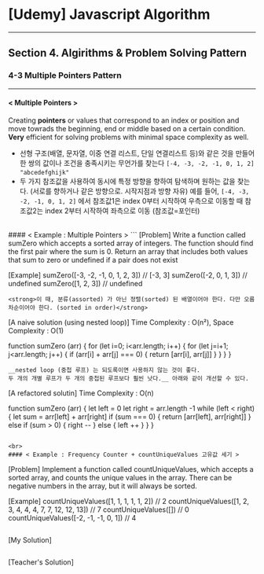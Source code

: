 # [Udemy] Javascript Algorithm

---

## Section 4. Algirithms & Problem Solving Pattern

### 4-3 Multiple Pointers Pattern 

---

#### < Multiple Pointers > 
Creating <strong>pointers</strong> or values that correspond to an index or position and move towrads the beginning, end or middle based on a certain condition.
<strong>Very</strong> efficient for solving problems with minimal space complexity as well.
- 선형 구조(배열, 문자열, 이중 연결 리스트, 단일 연결리스트 등)와 같은 것을 만들어 한 쌍의 값이나 조건을 충족시키는 무언가를 찾는다 ```[-4, -3, -2, -1, 0, 1, 2]``` ```"abcedefghijk"```
- 두 가지 참조값을 사용하여 동시에 특정 방향을 향하여 탐색하며 원하는 값을 찾는다. (서로를 향하거나 같은 방향으로. 시작지점과 방향 자유)
    예를 들어, ```[-4, -3, -2, -1, 0, 1, 2]``` 에서 참조값1은 index 0부터 시작하여 우측으로 이동할 때 참조값2는 index 2부터 시작하여 좌측으로 이동 (참조값=포인터)

<br>
#### < Example : Multiple Pointers >
```
[Problem] 
Write a function called sumZero which accepts a sorted array of integers. 
The function should find the first pair where the sum is 0. 
Return an array that includes both values that sum to zero or undefined if a pair does not exist

[Example]
sumZero([-3, -2, -1, 0, 1, 2, 3])  // [-3, 3]
sumZero([-2, 0, 1, 3])  // undefined
sumZero([1, 2, 3])  // undefined
```
<strong>이 때, 분류(assorted) 가 아닌 정렬(sorted) 된 배열이어야 한다. 다만 오름차순이어야 한다. (sorted in order)</strong>
```
[A naive solution (using nested loop)] Time Complexity : O(n²), Space Complexity : O(1)

function sumZero (arr) {
    for (let i=0; i<arr.length; i++) {
        for (let j=i+1; j<arr.length; j++) {
            if (arr[i] + arr[j] === 0) {
                return [arr[i], arr[j]]
            }
        }
    }
}
```
__nested loop (중첩 루프) 는 되도록이면 사용하지 않는 것이 좋다.
두 개의 개별 루프가 두 개의 중첩된 루프보다 훨씬 낫다.__ 아래와 같이 개선할 수 있다.
```
[A refactored solutin] Time Complexity : O(n)

function sumZero (arr) {
    let left = 0
    let right = arr.length -1
    while (left < right) {
        let sum = arr[left] + arr[right]
        if (sum === 0) {
            return [arr[left], arr[right]]
        } else if (sum > 0) {
            right --
        } else {
            left ++
        }
    }
}
```

<br>
#### < Example : Frequency Counter + countUniqueValues 고유값 세기 >
```
[Problem] 
Implement a function called countUniqueValues,
which accepts a sorted array, and counts the unique values in the array.
There can be negative numbers in the array, but it will always be sorted.

[Example]
countUniqueValues([1, 1, 1, 1, 1, 2])   // 2
countUniqueValues([1, 2, 3, 4, 4, 4, 7, 7, 12, 12, 13])   // 7
countUniqueValues([])   // 0
countUniqueValues([-2, -1, -1, 0, 1])   // 4
```
```
[My Solution]

```
```
[Teacher's Solution]

```